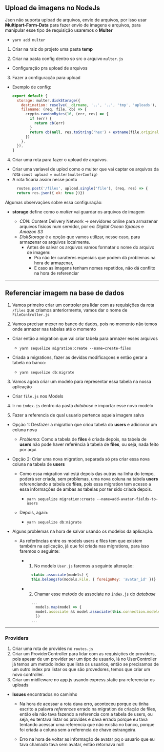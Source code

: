 ## Upload de imagens no NodeJs
Json não suporta upload de arquivos, envio de arquivos, por isso usar __Multipart-Form-Data__ para fazer envio de imagens e arquivos, para manipular esse tipo de requisição usaremos o **Multer**

  - `yarn add multer`

1. Criar na raiz do projeto uma pasta __temp__

2. Criar na pasta config dentro so src o arquivo `multer.js`
  - Configuração pra upload de arquivos

3. Fazer a configuração para upload

  - Exemplo de config:
    ```js
    export default {
      storage: multer.diskStorage({
        destination: resolve(__dirname, '..', '..', 'tmp', 'uploads'),
        filename: (req, file, cb) => {
          crypto.randomBytes(16, (err, res) => {
            if (err) {
              return cb(err)
            }
            return cb(null, res.toString('hex') + extname(file.originalname))
          })
        },
      }),
    }
    ```
4. Criar uma rota para fazer o upload de arquivos.
  - Criar uma variavel de uplod como o multer que vai captar os arquivos da rota
    `const upload = multer(multerConfig)`
  - A rota ficaria assim nesse ponto
    ```js
      routes.post('/files', upload.single('file'), (req, res) => {
      return res.json({ ok: true })})
    ```

Algumas observações sobre essa configuração:
- __storage__ define como o _multer_ vai guardar os arquivos de imagem

  - _CDN_: Content Delivery Network => servidores online para armazenar arquivos fisicos num servidor, por ex:  _Digital Ocean Spaces_ e _Amazon S3_
  - _DiskStorage_ é a opção que vamos utilizar, nesse caso, para armazenar os arquivos localmente.
    - Antes de salvar os arquivos vamos formatar o nome do arquivo de imagem:
      - Pra não ter carateres especiais que podem dá problemas na hora de armazenar,
      - E caso as imagens tenham nomes repetidos, não dá conflito na hora de referenciar
---

## Referenciar imagem na base de dados

1) Vamos primeiro criar um controler pra lidar com as requisições da rota `/files` que criamos anteriormente, vamos dar o nome de `FileController.js`

2) Vamos precisar mexer no banco de dados, pois no momento não temos onde armazer nas tabelas até o momento
  - Criar então a migration que vai criar tabela para armazer esses arquivos

    - `yarn sequelize migration:create --name=create-files`

  - Criada a migrations, fazer as devidas modificaçoes e então gerar a tabela no banco:

    - `yarn sequelize db:migrate`
3) Vamos agora criar  um modelo para representar essa tabela na nossa aplicação
  - Criar `file.js` nos Models

4) Ir no `index.js` dentro da pasta _database_ e importar esse novo modelo

5) Fazer a referencia de qual usuario pertence aquela imagem salva
  - Opção 1: Desfazer a migration que criou tabela do __users__ e adicionar um coluna nova
    - _Problema_: Como a tabela de __files__ é criada depois, na tabela de __users__ não pode haver referência à tabela de __files__, ou seja, nada feito por aqui.

  - Opção 2: Criar uma nova migration, separada só pra criar essa nova coluna na tabela de __users__
    - Como essa migration vai está depois das outras na linha do tempo, poderá ser criada, sem problemas,
      uma nova coluna na tabela __users__ referenciando a tabela de __files__, pois essa migration tem acesso a essa informações de ambas as tabelas por ter sido criada depois.

      - `yarn sequelize migration:create --name=add-avatar-fields-to-users`

    - Depois, again:
      - `yarn sequelize db:migrate`

  * Alguns problemas na hora de salvar usando os modelos da aplicação.
    - As referências entre os models users e files tem que existem também na aplicação,
      já que foi criada nas migrations, para isso faremos o seguinte:

      - 1) No modelo `User.js` faremos a seguinte alteração:
        ```js
          static associate(models) {
          this.belongsTo(models.File, { foreignKey: 'avatar_id' })}
        ```
      - 2) Chamar esse metodo de associate no `index.js` do _database_
        ```js
          ...
            models.map(model => {
            model.associate && model.associate(this.connection.models)
            })
          ...
        ```
---
### Providers
1) Criar uma rota de provides no `routes.js`
2) Criar um ProviderController para lidar com as requisições de providers, pois apesar de um provider ser um tipo de usuario, lá no UserController já temos um metodo index que lista os usuarios, então se precisamos de um outro index pra listar os que são provedores, temos que criar um novo controller.
3) Criar um midlleware no app.js usando express.static pra referenciar os uploads

- __Issues__ encontrados no caminho

  - Na hora de acessar a rota dava erro, aconteceu porque eu tinha escrito a palavra _references_ errado na migration de criação de files, então ela não tava fazendo a referencia com a tabela de users, ou seja, eu tentava listar os provides e dava errado porque eu tava tentando acessar uma referencia que não existia no banco, porque foi criada a coluna sem a referencia de chave estrangeira.

  - Erro na hora de voltar as informação de avatar pq o usuario que eu tava chamado tava sem avatar, então retornava null
